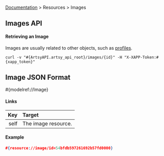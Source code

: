 [Documentation](/docs) &gt; Resources &gt; Images

## Images API

#### Retrieving an Image

Images are usually related to other objects, such as [profiles](/docs/profiles).


```
curl -v "#{ArtsyAPI.artsy_api_root}/images/{id}" -H "X-XAPP-Token:#{xapp_token}"
```

## Image JSON Format

#{modelref://Image}

#### Links

Key        | Target                                                  |
----------:|:--------------------------------------------------------|
self       | The image resource.                                     |

#### Example

``` json
#{resource://image/id=54bfdb597261692b57fd0000}
```
